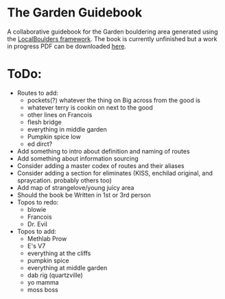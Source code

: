 # The Garden Guidebook
 A collaborative guidebook for the Garden bouldering area generated using the [LocalBoulders framework](https://github.com/AndrewChild/LocalBoulders). The book is currently unfinished but a work in progress PDF can be downloaded [here](https://github.com/AndrewChild/The-Garden-Guidebook/raw/main/guideBook.pdf).

# ToDo:
- Routes to add:
	- pockets(?) whatever the thing on Big across from the good is
	- whatever terry is cookin on next to the good
	- other lines on Francois
	- flesh bridge
	- everything in middle garden
	- Pumpkin spice low
	- ed dirct?
- Add something to intro about definition and naming of routes
- Add something about information sourcing
- Consider adding a master codex of routes and their aliases
- Consider adding a section for eliminates (KISS, enchilad original, and spraycation. probably others too)
- Add map of strangelove/young juicy area
- Should the book be Written in 1st or 3rd person
- Topos to redo:
	- blowie
	- Francois
	- Dr. Evil
- Topos to add:
	- Methlab Prow
	- E's V7
	- everything at the cliffs
	- pumpkin spice
	- everything at middle garden
	- dab rig (quartzville)
	- yo mamma
	- moss boss
